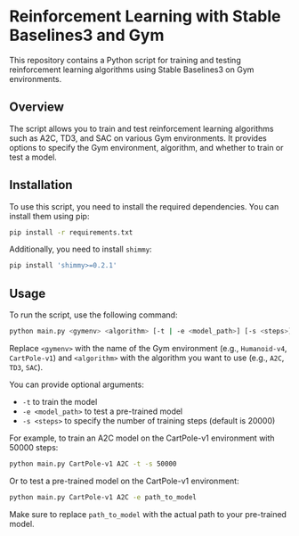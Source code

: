 # Reinforcement Learning with Stable Baselines3 and Gym

This repository contains a Python script for training and testing reinforcement learning algorithms using Stable Baselines3 on Gym environments.

## Overview

The script allows you to train and test reinforcement learning algorithms such as A2C, TD3, and SAC on various Gym environments. It provides options to specify the Gym environment, algorithm, and whether to train or test a model.

## Installation

To use this script, you need to install the required dependencies. You can install them using pip:

```bash
pip install -r requirements.txt
```

Additionally, you need to install `shimmy`:

```bash
pip install 'shimmy>=0.2.1'
```

## Usage

To run the script, use the following command:

```bash
python main.py <gymenv> <algorithm> [-t | -e <model_path>] [-s <steps>]
```

Replace `<gymenv>` with the name of the Gym environment (e.g., `Humanoid-v4`, `CartPole-v1`) and `<algorithm>` with the algorithm you want to use (e.g., `A2C`, `TD3`, `SAC`).

You can provide optional arguments:
- `-t` to train the model
- `-e <model_path>` to test a pre-trained model
- `-s <steps>` to specify the number of training steps (default is 20000)

For example, to train an A2C model on the CartPole-v1 environment with 50000 steps:

```bash
python main.py CartPole-v1 A2C -t -s 50000
```

Or to test a pre-trained model on the CartPole-v1 environment:

```bash
python main.py CartPole-v1 A2C -e path_to_model
```

Make sure to replace `path_to_model` with the actual path to your pre-trained model.